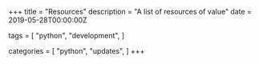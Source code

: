 +++
title = "Resources"
description = "A list of resources of value"
date = 2019-05-28T00:00:00Z

tags = [
    "python",
    "development",
]

categories = [
    "python",
    "updates",
]
+++

